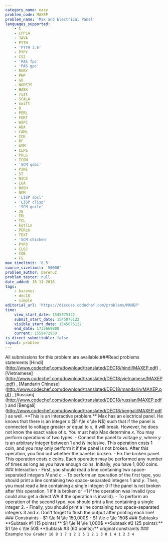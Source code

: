 ```yaml
---
category_name: easy
problem_code: MAXEP
problem_name: 'Max and Electrical Panel'
languages_supported:
    - C
    - CPP14
    - JAVA
    - PYTH
    - 'PYTH 3.6'
    - PYPY
    - CS2
    - 'PAS fpc'
    - 'PAS gpc'
    - RUBY
    - PHP
    - GO
    - NODEJS
    - HASK
    - rust
    - SCALA
    - swift
    - D
    - PERL
    - FORT
    - WSPC
    - ADA
    - CAML
    - ICK
    - BF
    - ASM
    - CLPS
    - PRLG
    - ICON
    - 'SCM qobi'
    - PIKE
    - ST
    - NICE
    - LUA
    - BASH
    - NEM
    - 'LISP sbcl'
    - 'LISP clisp'
    - 'SCM guile'
    - JS
    - ERL
    - TCL
    - kotlin
    - PERL6
    - TEXT
    - 'SCM chicken'
    - PYP3
    - CLOJ
    - COB
    - FS
max_timelimit: '0.5'
source_sizelimit: '50000'
problem_author: barenuz
problem_tester: null
date_added: 18-11-2018
tags:
    - barenuz
    - dec18
    - simple
editorial_url: 'https://discuss.codechef.com/problems/MAXEP'
time:
    view_start_date: 1545075122
    submit_start_date: 1545075122
    visible_start_date: 1545075122
    end_date: 1735669800
    current: 1559472950
is_direct_submittable: false
layout: problem
---
```

All submissions for this problem are available.\###Read problems statements \[Hindi\](http://www.codechef.com/download/translated/DEC18/hindi/MAXEP.pdf) , \[Vietnamese\](http://www.codechef.com/download/translated/DEC18/vietnamese/MAXEP.pdf) , \[Mandarin Chinese\](http://www.codechef.com/download/translated/DEC18/mandarin/MAXEP.pdf) , \[Russian\](http://www.codechef.com/download/translated/DEC18/russian/MAXEP.pdf) and \[Bengali\](http://www.codechef.com/download/translated/DEC18/bengali/MAXEP.pdf) as well. \*\*This is an interactive problem.\*\* Max has an electrical panel. He knows that there is an integer $x$ ($1 \\le x \\le N$) such that if the panel is connected to voltage greater or equal to $x$, it will break. However, he does not know the exact value of $x$. You must help Max determine $x$. You may perform operations of two types: - Connect the panel to voltage $y$, where $y$ is an arbitrary integer between $1$ and $N$ inclusive. This operation costs $1$ coin, and you may only perform it if the panel is not broken. After this operation, you find out whether the panel is broken. - Fix the broken panel. This operation costs $c$ coins. Each operation may be performed any number of times as long as you have enough coins. Initially, you have $1,000$ coins. ### Interaction - First, you should read a line containing two space-separated integers $N$ and $c$. - To perform an operation of the first type, you should print a line containing two space-separated integers $1$ and $y$. Then, you must read a line containing a single integer: $0$ if the panel is not broken after this operation, $1$ if it is broken or $-1$ if the operation was invalid (you could also get a direct WA if the operation is invalid). - To perform an operation of the second type, you should print a line containing a single integer $2$. - Finally, you should print a line containing two space-separated integers $3$ and $x$. Don't forget to flush the output after printing each line! ### Constraints - $1 \\le N \\le 150,000$ - $1 \\le c \\le 150$ ### Subtasks \*\*Subtask #1 (15 points):\*\* $1 \\le N \\le 1,000$ \*\*Subtask #2 (25 points):\*\* $1 \\le c \\le 50$ \*\*Subtask #3 (60 points):\*\* original constraints ### Example ``` You Grader 10 8 1 7 1 2 1 5 1 2 1 3 0 1 4 1 2 3 4 ```
